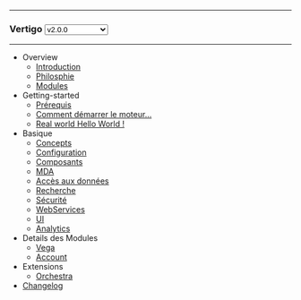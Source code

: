 <hr/>
	<h3 class="q-version-select">
	Vertigo  
	<select onchange="javascript:location.href=this.value+location.hash">
    <option value="/vertigo-docs/">v2.0.0 (current)</option>
    <option selected value="/vertigo-docs/v2.0.0/">v2.0.0</option>
    </select>
	</h3>
<hr/>

- Overview
  - [Introduction](overview/introduction.md)
  - [Philosphie](overview/philosophie.md)
  - [Modules](overview/modules.md)
- Getting-started
  - [Prérequis](getting-started/requirements.md)  
  - [Comment démarrer le moteur...](getting-started/helloworld.md)
  - [Real world Hello World !](getting-started/realworld_helloworld.md)  
- Basique
  - [Concepts](basic/concepts.md)
  - [Configuration](basic/configuration.md)
  - [Composants](basic/composants.md)
  - [MDA](basic/mda.md)
  - [Accès aux données](basic/dao.md)
  - [Recherche](basic/recherche.md)
  - [Sécurité](basic/securite.md)
  - [WebServices](basic/webservices.md)
  - [UI](basic/ui.md)
  - [Analytics](basic/analytics.md)
- Details des Modules
  - [Vega](advanced/vega.md)
  - [Account](advanced/account.md)
- Extensions
  - [Orchestra](extensions/orchestra.md)
- [Changelog](changes.md)

